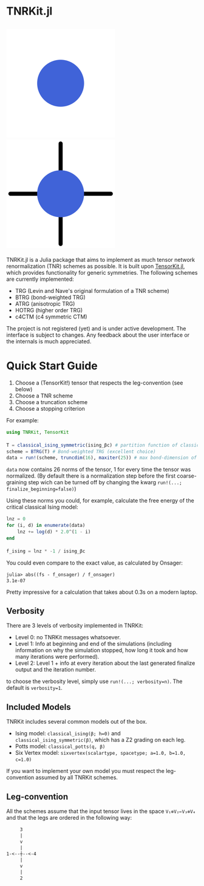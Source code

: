 # TNRKit.jl
![TNRKit Logo](https://github.com/VictorVanthilt/TNRKit.jl/blob/master/assets/tensorlogo-dark.svg#gh-dark-mode-only)
![TNRKit Logo](https://github.com/VictorVanthilt/TNRKit.jl/blob/master/assets/tensorlogo.svg#gh-light-mode-only)
---
TNRKit.jl is a Julia package that aims to implement as much tensor network renormalization (TNR) schemes as possible.
It is built upon
[TensorKit.jl](https://github.com/jutho/TensorKit.jl), which provides functionality for
generic symmetries.
The following schemes are currently implemented:
- TRG (Levin and Nave's original formulation of a TNR scheme) 
- BTRG (bond-weighted TRG)
- ATRG (anisotropic TRG)
- HOTRG (higher order TRG)
- c4CTM (c4 symmetric CTM)

The project is not registered (yet) and is under active development. The interface is subject to changes. Any feedback about the user interface or the internals is much appreciated.

# Quick Start Guide
1. Choose a (TensorKit!) tensor that respects the leg-convention (see below)
2. Choose a TNR scheme
3. Choose a truncation scheme
4. Choose a stopping criterion

For example:
```julia
using TNRKit, TensorKit

T = classical_ising_symmetric(ising_βc) # partition function of classical Ising model at the critical point
scheme = BTRG(T) # Bond-weighted TRG (excellent choice)
data = run!(scheme, truncdim(16), maxiter(25)) # max bond-dimension of 16, for 25 iterations
```
`data` now contains 26 norms of the tensor, 1 for every time the tensor was normalized. (By default there is a normalization step before the first coarse-graining step wich can be turned off by changing the kwarg `run!(...; finalize_beginning=false)`)

Using these norms you could, for example, calculate the free energy of the critical classical Ising model:
```Julia
lnz = 0
for (i, d) in enumerate(data)
    lnz += log(d) * 2.0^(1 - i)
end

f_ising = lnz * -1 / ising_βc
```
You could even compare to the exact value, as calculated by Onsager:
```julia-repl
julia> abs((fs - f_onsager) / f_onsager)
3.1e-07
```
Pretty impressive for a calculation that takes about 0.3s on a modern laptop.
## Verbosity
There are 3 levels of verbosity implemented in TNRKit:
- Level 0: no TNRKit messages whatsoever.
- Level 1: Info at beginning and end of the simulations (including information on why the simulation stopped, how long it took and how many iterations were performed).
- Level 2: Level 1 + info at every iteration about the last generated finalize output and the iteration number.
  
to choose the verbosity level, simply use `run!(...; verbosity=n)`. The default is `verbosity=1`.

## Included Models
TNRKit includes several common models out of the box.
- Ising model: `classical_ising(β; h=0)` and `classical_ising_symmetric(β)`, which has a Z2 grading on each leg.
- Potts model: `classical_potts(q, β)`
- Six Vertex model: `sixvertex(scalartype, spacetype; a=1.0, b=1.0, c=1.0)`

If you want to implement your own model you must respect the leg-convention assumed by all TNRKit schemes.
## Leg-convention
All the schemes assume that the input tensor lives in the space `V₁⊗V₂←V₃⊗V₄` and that the legs are ordered in the following way:
```
     3
     |
     v
     |
1-<--┼--<-4
     |
     v
     |
     2
```
